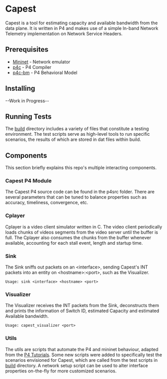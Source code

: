 # Capest 
Capest is a tool for estimating capacity and available bandwidth from the data plane. 
It is written in P4 and makes use of a simple In-band Network Telemetry implementation on Network Service Headers. 

## Prerequisites
* [Mininet](http://mininet.org/) - Network emulator
* [p4c](https://github.com/p4lang/p4c) - P4 Compiler
* [p4c-bm](https://github.com/p4lang/p4c-bm) - P4 Behavioral Model
## Installing
--Work in Progress--

## Running Tests
The [build](https://github.com/nicolaskagami/capest/tree/master/build) directory includes a variety of files that constitute a testing environment.
The test scripts serve as high-level tools to run specific scenarios, the results of which are stored in dat files within build. 

## Components
This section briefly explains this repo's multiple interacting components.

### Capest P4 Module
The Capest P4 source code can be found in the p4src folder. 
There are several parameters that can be tuned to balance properties such as accuracy, timeliness, convergence, etc.

### Cplayer
Cplayer is a video client simulator written in C. 
The video client periodically loads chunks of videos segments from the video server until the buffer is full.
The Cplayer also consumes the chunks from the buffer whenever available, accounting for each stall event, length and startup time.

### Sink
The Sink sniffs out packets on an \<interface\>, sending Capest's INT packets into an entity on \<hostname\>:\<port\>, such as the Visualizer.
```
Usage: sink <interface> <hostname> <port>
```

### Visualizer
The Visualizer receives the INT packets from the Sink, deconstructs them and prints the information of Switch ID, estimated Capacity and estimated Available bandwidth.
```
Usage: capest_visualizer <port>
```

### Utils
The utils are scripts that automate the P4 and mininet behaviour, adapted from the [P4 Tutorials](https://github.com/p4lang/tutorials).
Some new scripts were added to specifically test the scenarios envisioned for Capest, which are called from the test scripts in [build](https://github.com/nicolaskagami/capest/tree/master/build)
directory.
A network setup script can be used to alter interface properties on-the-fly for more customized scenarios.
